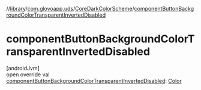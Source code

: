 //[library](../../../index.md)/[com.glovoapp.uds](../index.md)/[CoreDarkColorScheme](index.md)/[componentButtonBackgroundColorTransparentInvertedDisabled](component-button-background-color-transparent-inverted-disabled.md)

# componentButtonBackgroundColorTransparentInvertedDisabled

[androidJvm]\
open override val [componentButtonBackgroundColorTransparentInvertedDisabled](component-button-background-color-transparent-inverted-disabled.md): [Color](https://developer.android.com/reference/kotlin/androidx/compose/ui/graphics/Color.html)
